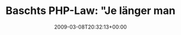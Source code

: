 ---
retweeted: false
source: <a href="http://twitter.com" rel="nofollow">Twitter Web Client</a>
entities:
  hashtags:
  - text: PHP
    indices:
    - '43'
    - '47'
  symbols: []
  user_mentions: []
  urls: []
display_text_range:
- '0'
- '139'
favorite_count: '0'
id_str: '1297499763'
truncated: false
retweet_count: '0'
id: '1297499763'
created_at: Sun Mar 08 20:32:13 +0000 2009
favorited: false
full_text: 'Baschts PHP-Law: "Je länger man nach einem #PHP-Problem sucht, desto höher
  ist Wahrscheinlichkeit, das man auf http://bugs.php.net landet."'
lang: de
tags:
- PHP
- pesos:twitter
date: '2009-03-08T20:32:13+00:00'
src: https://twitter.com/bascht/status/1297499763
original_url: https://twitter.com/bascht/status/1297499763
type: twitter_tweet
text: 'Baschts PHP-Law: "Je länger man nach einem #PHP-Problem sucht, desto höher
  ist Wahrscheinlichkeit, das man auf http://bugs.php.net landet."'
title: 'Baschts PHP-Law: "Je länger man'

---